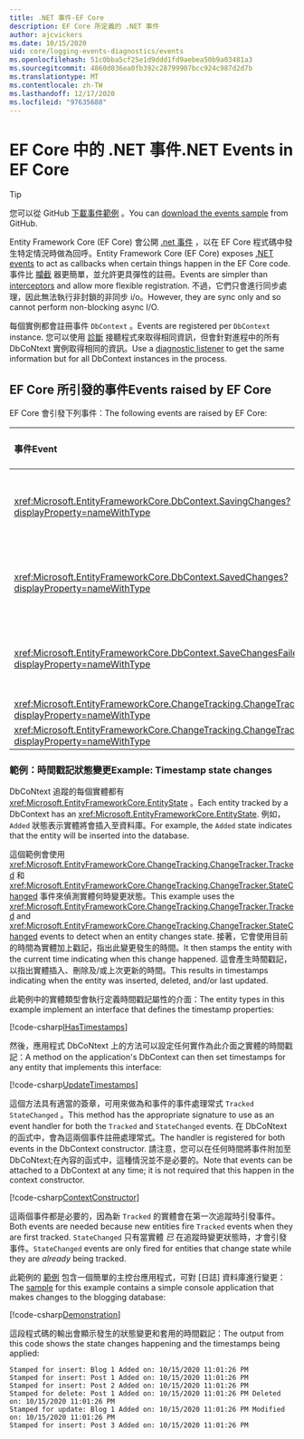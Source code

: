 ```yaml
---
title: .NET 事件-EF Core
description: EF Core 所定義的 .NET 事件
author: ajcvickers
ms.date: 10/15/2020
uid: core/logging-events-diagnostics/events
ms.openlocfilehash: 51c0bba5cf25e1d9ddd1fd9aebea50b9a03481a3
ms.sourcegitcommit: 4860d036ea0fb392c28799907bcc924c987d2d7b
ms.translationtype: MT
ms.contentlocale: zh-TW
ms.lasthandoff: 12/17/2020
ms.locfileid: "97635688"
---
```

# <a name="net-events-in-ef-core"></a><span data-ttu-id="2351e-103">EF Core 中的 .NET 事件</span><span class="sxs-lookup"><span data-stu-id="2351e-103">.NET Events in EF Core</span></span>

> [!TIP]  
> <span data-ttu-id="2351e-104">您可以從 GitHub [下載事件範例](https://github.com/dotnet/EntityFramework.Docs/tree/master/samples/core/Miscellaneous/Events) 。</span><span class="sxs-lookup"><span data-stu-id="2351e-104">You can [download the events sample](https://github.com/dotnet/EntityFramework.Docs/tree/master/samples/core/Miscellaneous/Events) from GitHub.</span></span>

<span data-ttu-id="2351e-105">Entity Framework Core (EF Core) 會公開 [.net 事件](/dotnet/standard/events/) ，以在 EF Core 程式碼中發生特定情況時做為回呼。</span><span class="sxs-lookup"><span data-stu-id="2351e-105">Entity Framework Core (EF Core) exposes [.NET events](/dotnet/standard/events/) to act as callbacks when certain things happen in the EF Core code.</span></span> <span data-ttu-id="2351e-106">事件比 [攔截](xref:core/logging-events-diagnostics/interceptors) 器更簡單，並允許更具彈性的註冊。</span><span class="sxs-lookup"><span data-stu-id="2351e-106">Events are simpler than [interceptors](xref:core/logging-events-diagnostics/interceptors) and allow more flexible registration.</span></span> <span data-ttu-id="2351e-107">不過，它們只會進行同步處理，因此無法執行非封鎖的非同步 i/o。</span><span class="sxs-lookup"><span data-stu-id="2351e-107">However, they are sync only and so cannot perform non-blocking async I/O.</span></span>

<span data-ttu-id="2351e-108">每個實例都會註冊事件 `DbContext` 。</span><span class="sxs-lookup"><span data-stu-id="2351e-108">Events are registered per `DbContext` instance.</span></span> <span data-ttu-id="2351e-109">您可以使用 [診斷](xref:core/logging-events-diagnostics/diagnostic-listeners) 接聽程式來取得相同資訊，但會針對進程中的所有 DbCoNtext 實例取得相同的資訊。</span><span class="sxs-lookup"><span data-stu-id="2351e-109">Use a [diagnostic listener](xref:core/logging-events-diagnostics/diagnostic-listeners) to get the same information but for all DbContext instances in the process.</span></span>

## <a name="events-raised-by-ef-core"></a><span data-ttu-id="2351e-110">EF Core 所引發的事件</span><span class="sxs-lookup"><span data-stu-id="2351e-110">Events raised by EF Core</span></span>

<span data-ttu-id="2351e-111">EF Core 會引發下列事件：</span><span class="sxs-lookup"><span data-stu-id="2351e-111">The following events are raised by EF Core:</span></span>

| <span data-ttu-id="2351e-112">事件</span><span class="sxs-lookup"><span data-stu-id="2351e-112">Event</span></span> | <span data-ttu-id="2351e-113">引進的版本</span><span class="sxs-lookup"><span data-stu-id="2351e-113">Version introduced</span></span> | <span data-ttu-id="2351e-114">引發時</span><span class="sxs-lookup"><span data-stu-id="2351e-114">When raised</span></span>
|:------|--------------------|-------
| <xref:Microsoft.EntityFrameworkCore.DbContext.SavingChanges?displayProperty=nameWithType> | <span data-ttu-id="2351e-115">5.0</span><span class="sxs-lookup"><span data-stu-id="2351e-115">5.0</span></span> | <span data-ttu-id="2351e-116">在 <xref:Microsoft.EntityFrameworkCore.DbContext.SaveChanges%2A> 或開頭 <xref:Microsoft.EntityFrameworkCore.DbContext.SaveChangesAsync%2A></span><span class="sxs-lookup"><span data-stu-id="2351e-116">At the start of <xref:Microsoft.EntityFrameworkCore.DbContext.SaveChanges%2A> or <xref:Microsoft.EntityFrameworkCore.DbContext.SaveChangesAsync%2A></span></span>
| <xref:Microsoft.EntityFrameworkCore.DbContext.SavedChanges?displayProperty=nameWithType> | <span data-ttu-id="2351e-117">5.0</span><span class="sxs-lookup"><span data-stu-id="2351e-117">5.0</span></span> | <span data-ttu-id="2351e-118">在成功 <xref:Microsoft.EntityFrameworkCore.DbContext.SaveChanges%2A> 或之後 <xref:Microsoft.EntityFrameworkCore.DbContext.SaveChangesAsync%2A></span><span class="sxs-lookup"><span data-stu-id="2351e-118">At the end of a successful <xref:Microsoft.EntityFrameworkCore.DbContext.SaveChanges%2A> or <xref:Microsoft.EntityFrameworkCore.DbContext.SaveChangesAsync%2A></span></span>
| <xref:Microsoft.EntityFrameworkCore.DbContext.SaveChangesFailed?displayProperty=nameWithType> | <span data-ttu-id="2351e-119">5.0</span><span class="sxs-lookup"><span data-stu-id="2351e-119">5.0</span></span> | <span data-ttu-id="2351e-120">在失敗的結尾 <xref:Microsoft.EntityFrameworkCore.DbContext.SaveChanges%2A> 或 <xref:Microsoft.EntityFrameworkCore.DbContext.SaveChangesAsync%2A></span><span class="sxs-lookup"><span data-stu-id="2351e-120">At the end of a failed <xref:Microsoft.EntityFrameworkCore.DbContext.SaveChanges%2A> or <xref:Microsoft.EntityFrameworkCore.DbContext.SaveChangesAsync%2A></span></span>
| <xref:Microsoft.EntityFrameworkCore.ChangeTracking.ChangeTracker.Tracked?displayProperty=nameWithType> | <span data-ttu-id="2351e-121">2.1</span><span class="sxs-lookup"><span data-stu-id="2351e-121">2.1</span></span> | <span data-ttu-id="2351e-122">當實體由內容追蹤時</span><span class="sxs-lookup"><span data-stu-id="2351e-122">When an entity is tracked by the context</span></span>
| <xref:Microsoft.EntityFrameworkCore.ChangeTracking.ChangeTracker.StateChanged?displayProperty=nameWithType> | <span data-ttu-id="2351e-123">2.1</span><span class="sxs-lookup"><span data-stu-id="2351e-123">2.1</span></span> | <span data-ttu-id="2351e-124">當追蹤的實體變更其狀態時</span><span class="sxs-lookup"><span data-stu-id="2351e-124">When a tracked entity changes its state</span></span>

### <a name="example-timestamp-state-changes"></a><span data-ttu-id="2351e-125">範例：時間戳記狀態變更</span><span class="sxs-lookup"><span data-stu-id="2351e-125">Example: Timestamp state changes</span></span>

<span data-ttu-id="2351e-126">DbCoNtext 追蹤的每個實體都有 <xref:Microsoft.EntityFrameworkCore.EntityState> 。</span><span class="sxs-lookup"><span data-stu-id="2351e-126">Each entity tracked by a DbContext has an <xref:Microsoft.EntityFrameworkCore.EntityState>.</span></span> <span data-ttu-id="2351e-127">例如， `Added` 狀態表示實體將會插入至資料庫。</span><span class="sxs-lookup"><span data-stu-id="2351e-127">For example, the `Added` state indicates that the entity will be inserted into the database.</span></span>

<span data-ttu-id="2351e-128">這個範例會使用 <xref:Microsoft.EntityFrameworkCore.ChangeTracking.ChangeTracker.Tracked> 和 <xref:Microsoft.EntityFrameworkCore.ChangeTracking.ChangeTracker.StateChanged> 事件來偵測實體何時變更狀態。</span><span class="sxs-lookup"><span data-stu-id="2351e-128">This example uses the <xref:Microsoft.EntityFrameworkCore.ChangeTracking.ChangeTracker.Tracked> and <xref:Microsoft.EntityFrameworkCore.ChangeTracking.ChangeTracker.StateChanged> events to detect when an entity changes state.</span></span> <span data-ttu-id="2351e-129">接著，它會使用目前的時間為實體加上戳記，指出此變更發生的時間。</span><span class="sxs-lookup"><span data-stu-id="2351e-129">It then stamps the entity with the current time indicating when this change happened.</span></span> <span data-ttu-id="2351e-130">這會產生時間戳記，以指出實體插入、刪除及/或上次更新的時間。</span><span class="sxs-lookup"><span data-stu-id="2351e-130">This results in timestamps indicating when the entity was inserted, deleted, and/or last updated.</span></span>

<span data-ttu-id="2351e-131">此範例中的實體類型會執行定義時間戳記屬性的介面：</span><span class="sxs-lookup"><span data-stu-id="2351e-131">The entity types in this example implement an interface that defines the timestamp properties:</span></span>

<!--
public interface IHasTimestamps
{
    DateTime? Added { get; set; }
    DateTime? Deleted { get; set; }
    DateTime? Modified { get; set; }
}
-->
[!code-csharp[IHasTimestamps](../../../samples/core/Miscellaneous/Events/Program.cs?name=IHasTimestamps)]

<span data-ttu-id="2351e-132">然後，應用程式 DbCoNtext 上的方法可以設定任何實作為此介面之實體的時間戳記：</span><span class="sxs-lookup"><span data-stu-id="2351e-132">A method on the application's DbContext can then set timestamps for any entity that implements this interface:</span></span>

<!--
    private static void UpdateTimestamps(object sender, EntityEntryEventArgs e)
    {
        if (e.Entry.Entity is IHasTimestamps entityWithTimestamps)
        {
            switch (e.Entry.State)
            {
                case EntityState.Deleted:
                    entityWithTimestamps.Deleted = DateTime.UtcNow;
                    Console.WriteLine($"Stamped for delete: {e.Entry.Entity}");
                    break;
                case EntityState.Modified:
                    entityWithTimestamps.Modified = DateTime.UtcNow;
                    Console.WriteLine($"Stamped for update: {e.Entry.Entity}");
                    break;
                case EntityState.Added:
                    entityWithTimestamps.Added = DateTime.UtcNow;
                    Console.WriteLine($"Stamped for insert: {e.Entry.Entity}");
                    break;
            }
        }
    }
-->
[!code-csharp[UpdateTimestamps](../../../samples/core/Miscellaneous/Events/Program.cs?name=UpdateTimestamps)]

<span data-ttu-id="2351e-133">這個方法具有適當的簽章，可用來做為和事件的事件處理常式 `Tracked` `StateChanged` 。</span><span class="sxs-lookup"><span data-stu-id="2351e-133">This method has the appropriate signature to use as an event handler for both the `Tracked` and `StateChanged` events.</span></span> <span data-ttu-id="2351e-134">在 DbCoNtext 的函式中，會為這兩個事件註冊處理常式。</span><span class="sxs-lookup"><span data-stu-id="2351e-134">The handler is registered for both events in the DbContext constructor.</span></span> <span data-ttu-id="2351e-135">請注意，您可以在任何時間將事件附加至 DbCoNtext;在內容的函式中，這種情況並不是必要的。</span><span class="sxs-lookup"><span data-stu-id="2351e-135">Note that events can be attached to a DbContext at any time; it is not required that this happen in the context constructor.</span></span>

<!--
    public BlogsContext()
    {
        ChangeTracker.StateChanged += UpdateTimestamps;
        ChangeTracker.Tracked += UpdateTimestamps;
    }
-->
[!code-csharp[ContextConstructor](../../../samples/core/Miscellaneous/Events/Program.cs?name=ContextConstructor)]

<span data-ttu-id="2351e-136">這兩個事件都是必要的，因為新 `Tracked` 的實體會在第一次追蹤時引發事件。</span><span class="sxs-lookup"><span data-stu-id="2351e-136">Both events are needed because new entities fire `Tracked` events when they are first tracked.</span></span> <span data-ttu-id="2351e-137">`StateChanged` 只有當實體 _已_ 在追蹤時變更狀態時，才會引發事件。</span><span class="sxs-lookup"><span data-stu-id="2351e-137">`StateChanged` events are only fired for entities that change state while they are _already_ being tracked.</span></span>

<span data-ttu-id="2351e-138">此範例的 [範例](https://github.com/dotnet/EntityFramework.Docs/tree/master/samples/core/Miscellaneous/Events) 包含一個簡單的主控台應用程式，可對 [日誌] 資料庫進行變更：</span><span class="sxs-lookup"><span data-stu-id="2351e-138">The [sample](https://github.com/dotnet/EntityFramework.Docs/tree/master/samples/core/Miscellaneous/Events) for this example contains a simple console application that makes changes to the blogging database:</span></span>

<!--
        using (var context = new BlogsContext())
        {
            context.Database.EnsureDeleted();
            context.Database.EnsureCreated();
            
            context.Add(
                new Blog
                {
                    Id = 1,
                    Name = "EF Blog",
                    Posts =
                    {
                        new Post { Id = 1, Title = "EF Core 3.1!" },
                        new Post { Id = 2, Title = "EF Core 5.0!" }
                    }
                });

            context.SaveChanges();
        }

        using (var context = new BlogsContext())
        {
            var blog = context.Blogs.Include(e => e.Posts).Single();

            blog.Name = "EF Core Blog";
            context.Remove(blog.Posts.First());
            blog.Posts.Add(new Post { Id = 3, Title = "EF Core 6.0!" });

            context.SaveChanges();
        }
-->
[!code-csharp[Demonstration](../../../samples/core/Miscellaneous/Events/Program.cs?name=Demonstration)]

<span data-ttu-id="2351e-139">這段程式碼的輸出會顯示發生的狀態變更和套用的時間戳記：</span><span class="sxs-lookup"><span data-stu-id="2351e-139">The output from this code shows the state changes happening and the timestamps being applied:</span></span>

```output
Stamped for insert: Blog 1 Added on: 10/15/2020 11:01:26 PM
Stamped for insert: Post 1 Added on: 10/15/2020 11:01:26 PM
Stamped for insert: Post 2 Added on: 10/15/2020 11:01:26 PM
Stamped for delete: Post 1 Added on: 10/15/2020 11:01:26 PM Deleted on: 10/15/2020 11:01:26 PM
Stamped for update: Blog 1 Added on: 10/15/2020 11:01:26 PM Modified on: 10/15/2020 11:01:26 PM
Stamped for insert: Post 3 Added on: 10/15/2020 11:01:26 PM
```
